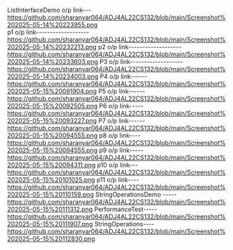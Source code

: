 ListInterfaceDemo o/p link---  https://github.com/sharanyar064/ADJ4AL22CS132/blob/main/Screenshot%202025-05-14%20223955.png             
p1 o/p link-------------------https://github.com/sharanyar064/ADJ4AL22CS132/blob/main/Screenshot%202025-05-14%20232213.png
p2 o/p link-------------------https://github.com/sharanyar064/ADJ4AL22CS132/blob/main/Screenshot%202025-05-14%20233603.png
P3 o/p link-------------------https://github.com/sharanyar064/ADJ4AL22CS132/blob/main/Screenshot%202025-05-14%20234003.png
P4 o/p link------https://github.com/sharanyar064/ADJ4AL22CS132/blob/main/Screenshot%202025-05-15%20091904.png
P5 o/p link------https://github.com/sharanyar064/ADJ4AL22CS132/blob/main/Screenshot%202025-05-15%20092505.png
P6 o/p link-----https://github.com/sharanyar064/ADJ4AL22CS132/blob/main/Screenshot%202025-05-15%20093227.png
P7 o/p link------https://github.com/sharanyar064/ADJ4AL22CS132/blob/main/Screenshot%202025-05-15%20094555.png
p8 o/p link----https://github.com/sharanyar064/ADJ4AL22CS132/blob/main/Screenshot%202025-05-15%20094555.png
p9 o/p link-----https://github.com/sharanyar064/ADJ4AL22CS132/blob/main/Screenshot%202025-05-15%20094311.png
p10 o/p link---https://github.com/sharanyar064/ADJ4AL22CS132/blob/main/Screenshot%202025-05-15%20101025.png
p11 o/p link----https://github.com/sharanyar064/ADJ4AL22CS132/blob/main/Screenshot%202025-05-15%20110159.png
StringOperationsDemo -----https://github.com/sharanyar064/ADJ4AL22CS132/blob/main/Screenshot%202025-05-15%20111312.png
PerformanceTest-----https://github.com/sharanyar064/ADJ4AL22CS132/blob/main/Screenshot%202025-05-15%20111907.png
StringOperations----https://github.com/sharanyar064/ADJ4AL22CS132/blob/main/Screenshot%202025-05-15%20112830.png



